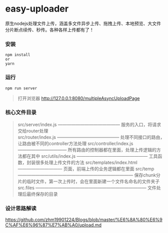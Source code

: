 # easy-uploader
原生nodejs处理文件上传，涵盖多文件异步上传、拖拽上传、本地预览、大文件分片断点续传、秒传。各种各样上传都有了！

### 安装
```
npm install 
or
yarn
```

### 运行
```
npm run server
```
> 打开浏览器 http://127.0.0.1:8080/multipleAsyncUploadPage


### 核心文件目录

> src/server/index.js  ——————————————  服务的入口，将请求交给router处理      
> src/router/index.js  ——————————————  处理不同接口的路由，让路由被不同的controller方法处理
> src/controller/index.js ———————————  所有路由的控制器都在里面，处理上传逻辑的方法都在其中
> src/utils/index.js ————————————————  工具函数，封装很多处理上传文件的方法
> src/templates/index.html ——————————  页面，前端上传的业务逻辑都在里面
> src/temp ——————————————————————————  保存chunk分片的临时文件，第一次上传时，会在里面新建一个文件名命名的文件夹子
> src.files —————————————————————————  文件处理后最终保存的目录


### 设计思路解读

https://github.com/zhm19901224/Blogs/blob/master/%E6%8A%80%E6%9C%AF%E6%96%87%E7%AB%A0/upload.md

